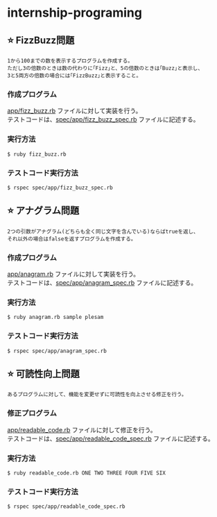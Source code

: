 # internship-programing

## :star: FizzBuzz問題

```
1から100までの数を表示するプログラムを作成する。
ただし3の倍数のときは数の代わりに｢Fizz｣と、5の倍数のときは｢Buzz｣と表示し、
3と5両方の倍数の場合には｢FizzBuzz｣と表示すること。
```

### 作成プログラム

[app/fizz_buzz.rb](app/fizz_buzz.rb) ファイルに対して実装を行う。<br>
テストコードは、[spec/app/fizz_buzz_spec.rb](spec/app/fizz_buzz_spec.rb) ファイルに記述する。

### 実行方法

    $ ruby fizz_buzz.rb

### テストコード実行方法

    $ rspec spec/app/fizz_buzz_spec.rb

## :star: アナグラム問題

```
2つの引数がアナグラム(どちらも全く同じ文字を含んでいる)ならばtrueを返し、
それ以外の場合はfalseを返すプログラムを作成する。
```

### 作成プログラム

[app/anagram.rb](app/anagram.rb) ファイルに対して実装を行う。<br>
テストコードは、[spec/app/anagram_spec.rb](spec/app/anagram_spec.rb) ファイルに記述する。

### 実行方法

    $ ruby anagram.rb sample plesam

### テストコード実行方法

    $ rspec spec/app/anagram_spec.rb

## :star: 可読性向上問題

```
あるプログラムに対して、機能を変更せずに可読性を向上させる修正を行う。
```

### 修正プログラム

[app/readable_code.rb](app/readable_code.rb) ファイルに対して修正を行う。<br>
テストコードは、[spec/app/readable_code_spec.rb](spec/app/readable_code_spec.rb) ファイルに記述する。

### 実行方法

    $ ruby readable_code.rb ONE TWO THREE FOUR FIVE SIX

### テストコード実行方法

    $ rspec spec/app/readable_code_spec.rb
